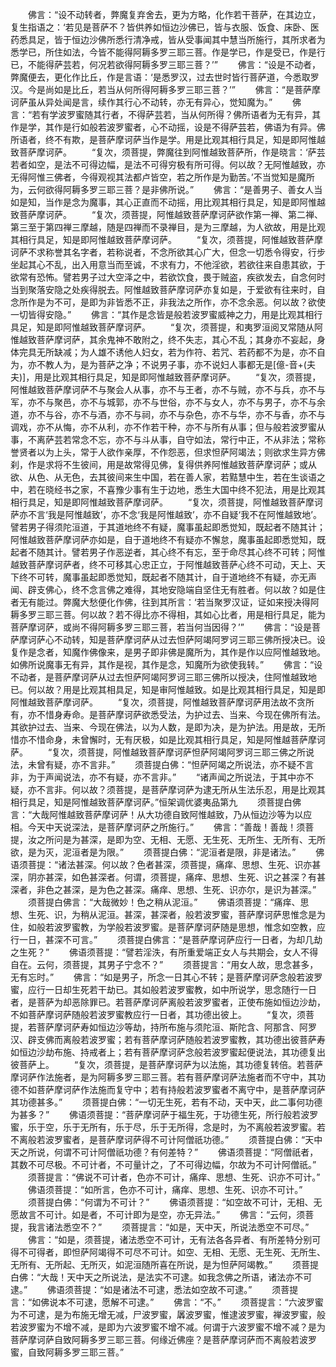 <!-- { "loadSidebar": true } -->
　　佛言：“设不动转者，弊魔复弃舍去，更为方略，化作若干菩萨，在其边立，复生指语之：‘若见是菩萨不？皆供养如恒边沙佛已，皆与衣服、饭食、床卧、医药悉具足，皆于恒边沙佛所悉行清净戒，皆从受事闻其中慧当所施行，其所求者为悉学已，所住如法，今皆不能得阿耨多罗三耶三菩。作是学已，作是受已，作是行已，不能得萨芸若，何况若欲得阿耨多罗三耶三菩？’”
　　佛言：“设是不动者，弊魔便去，更化作比丘，作是言语：‘是悉罗汉，过去世时皆行菩萨道，今悉取罗汉。今是尚如是比丘，若当从何所得阿耨多罗三耶三菩？’”
　　佛言：“是菩萨摩诃萨虽从异处闻是言，续作其行心不动转，亦无有异心，觉知魔为。”
　　佛言：“若有学波罗蜜随其行者，不得萨芸若，当从何所得？佛所语者为无有异，其作是学，其作是行如般若波罗蜜者，心不动摇，设是不得萨芸若，佛语为有异。佛所语者，终不有欺，是菩萨摩诃萨当作是学。用是比观其相行具足，知是即阿惟越致菩萨摩诃萨。
　　“复次，须菩提，弊魔往到阿惟越致菩萨所，作是晓言：‘萨芸若者如空，是法不可得边幅，是法不可得穷极有所可得。何以故？无阿惟越致，亦无得阿惟三佛者，今得观视其法都卢皆空，若之所作是为勤苦。’不当觉知是魔所为，云何欲得阿耨多罗三耶三菩？是非佛所说。”
　　佛言：“是善男子、善女人当如是知，当作是念为魔事，其心正直而不动摇，用比观其相行具足，知是即阿惟越致菩萨摩诃萨。
　　“复次，须菩提，阿惟越致菩萨摩诃萨欲作第一禅、第二禅、第三至于第四禅三摩越，随是四禅而不录禅目，是为三摩越，为人欲故，用是比观其相行具足，知是即阿惟越致菩萨摩诃萨。
　　“复次，须菩提，阿惟越致菩萨摩诃萨不求称誉其名字者，若称说者，不念所欲其心广大，但念一切悉令得安，行步坐起其心不乱，出入用意当而至诚，不求有力，不他淫欲，若欲往来自患其欲，于欲常有恐怖。譬若男子过大空泽之中，若欲饮食，畏于贼盗，疾欲发去，自念何时当到聚落安隐之处疾得脱去。阿惟越致菩萨摩诃萨亦复如是，于爱欲有往来时，自念所作是为不可，是即为非皆悉不正，非我法之所作，亦不念余恶。何以故？欲使一切皆得安隐。”
　　佛言：“其作是念皆是般若波罗蜜威神之力，用是比观其相行具足，知是即阿惟越致菩萨摩诃萨。
　　“复次，须菩提，和夷罗洹阅叉常随从阿惟越致菩萨摩诃萨，其余鬼神不敢附之，终不失志，其心不乱；其身亦不妄起，身体完具无所缺减；为人雄不诱他人妇女，若为作符、若咒、若药都不为是，亦不自为，亦不教人为，是为菩萨之净；不说男子事，亦不说妇人事都无是[億-音+(夫　　夫)]，用是比观其相行具足，知是即阿惟越致菩萨摩诃萨。
　　“复次，须菩提，阿惟越致菩萨摩诃萨不与聚会人从事，亦不与王者，亦不与贼，亦不与兵，亦不与军，亦不与聚邑，亦不与城郭，亦不与世俗，亦不与女人，亦不与男子，亦不与余道，亦不与谷，亦不与酒，亦不与祠，亦不与杂色，亦不与华，亦不与香，亦不与调戏，亦不从悔，亦不从利，亦不作若干种，亦不与所有从事；但与般若波罗蜜从事，不离萨芸若常念不忘，亦不与斗从事，自守如法，常行中正，不从非法；常称誉贤者以为上头，常于人欲作亲厚，不作怨恶，但求怛萨阿竭法；则欲求生异方佛刹，作是求将不生彼间，用是故常得见佛，复得供养阿惟越致菩萨摩诃萨；或从欲、从色、从无色，去其彼间来生中国，若在善人家，若黠慧中生，若在生谈语之中，若在晓经书之家，不喜豫少事有生于边地，悉生大国中终不犯法，用是比观其相行具足，知是即阿惟越致菩萨摩诃萨。
　　“复次，须菩提，阿惟越致菩萨摩诃萨亦不言‘我是阿惟越致’，亦不念‘我是阿惟越致’，亦不自疑‘我不在阿惟越致地’。譬若男子得须陀洹道，于其道地终不有疑，魔事虽起即悉觉知，既起者不随其计；阿惟越致菩萨摩诃萨亦如是，自于道地终不有疑亦不懈怠，魔事虽起即悉觉知，既起者不随其计。譬若男子作恶逆者，其心终不有忘，至于命尽其心终不可转；阿惟越致菩萨摩诃萨者，终不可移其心忠正立，于阿惟越致菩萨心终不可动，天上、天下终不可转，魔事虽起即悉觉知，既起者不随其计，自于道地终不有疑，亦无声闻、辟支佛心，终不念言佛之难得，其地安隐端自坚住无有胜者。何以故？如是住者无有能过。弊魔大愁便化作佛，往到其所言：‘若当聚罗汉证，证如来授决得阿耨多罗三耶三菩。何以故？若不得比亦不得相，其如心比者，用是相行具足，能为菩萨摩诃萨，或尚不得阿耨多罗三耶三菩，若当何当因得？’”
　　佛言：“设是菩萨摩诃萨心不动转，知是菩萨摩诃萨从过去怛萨阿竭阿罗诃三耶三佛所授决已。设复作是念者，知魔作佛像来，是男子即非佛是魔所为，其作是作以应阿惟越致地。如佛所说魔事无有异，其作是视，其作是念，知魔所为欲使我转。”
　　佛言：“设不动者，是菩萨摩诃萨从过去怛萨阿竭阿罗诃三耶三佛所以授决，住阿惟越致地已。何以故？用是比观其相具足，知是审阿惟越致。如是比观其相行具足，知是即阿惟越致菩萨摩诃萨。
　　“复次，须菩提，阿惟越致菩萨摩诃萨用法故不贪所有，亦不惜身寿命。是菩萨摩诃萨欲悉受法，为护过去、当来、今现在佛所有法。其欲护过去、当来、今现在佛法，以为人数，是即为决，是为护法。用是故，无所惜亦不惜命身，未曾懈时，无有厌极，如是比观其相行具足，知是阿惟越菩萨摩诃萨。
　　“复次，须菩提，阿惟越致菩萨摩诃萨怛萨阿竭阿罗诃三耶三佛之所说法，未曾有疑，亦不言非。”
　　须菩提白佛：“怛萨阿竭之所说法，亦不疑不言非，为于声闻说法，亦不有疑，亦不言非。”
　　“诸声闻之所说法，于其中亦不疑，亦不言非。何以故？须菩提，是菩萨摩诃萨为逮无所从生法乐忍，用是比观其相行具足，知是阿惟越致菩萨摩诃萨。”恒架调优婆夷品第九
　　须菩提白佛言：“大哉阿惟越致菩萨摩诃萨！从大功德自致阿惟越致，乃从恒边沙等为以应相。今天中天说深法，是菩萨摩诃萨之所施行。”
　　佛言：“善哉！善哉！须菩提，汝之所问是为甚深，是即为空、无相、无愿、无生死、无所生、无所有、无所欲，是为灭，泥洹者是为限。”
　　须菩提白佛：“泥洹者是限，非是诸法。”
　　佛语须菩提：“诸法甚深。何以故？色者甚深，须菩提，痛痒、思想、生死、识亦甚深，阴亦甚深，如色甚深者。何谓，须菩提，痛痒、思想、生死、识之甚深？有甚深者，非色之甚深，是为色之甚深。痛痒、思想、生死、识亦尔，是识为甚深。”
　　须菩提白佛言：“大哉微妙！色之稍从泥洹。”
　　佛语须菩提：“痛痒、思想、生死、识，为稍从泥洹。甚深，甚深者，般若波罗蜜，菩萨摩诃萨思惟念是为住，如般若波罗蜜教，为学般若波罗蜜。是菩萨摩诃萨随是思想，惟念如空教，应行一日，甚深不可言。”
　　须菩提白佛言：“是菩萨摩诃萨应行一日者，为却几劫之生死？”
　　佛语须菩提：“譬若淫泆，有所重爱端正女人与共期会，女人不得自在。云何，须菩提，其男子宁念不？”
　　须菩提言：“用女人故，思念甚多，无有忘时。”
　　佛言：“如是男子，所念一日其心不转；是菩萨摩诃萨念般若波罗蜜，应行一日却生死若干劫已。其如般若波罗蜜教，如中所说学，思念随行一日者，是菩萨为却恶除罪已。若菩萨摩诃萨离般若波罗蜜者，正使布施如恒边沙劫，不如菩萨摩诃萨随般若波罗蜜教应行一日者，其功德出彼上。
　　“复次，须菩提，若菩萨摩诃萨寿如恒边沙等劫，持所布施与须陀洹、斯陀含、阿那含、阿罗汉、辟支佛而离般若波罗蜜；若有菩萨摩诃萨随般若波罗蜜教，其功德出彼菩萨寿如恒边沙劫布施、持戒者上；若有菩萨摩诃萨念般若波罗蜜起便说法，其功德复出彼菩萨上。
　　“复次，须菩提，是菩萨摩诃萨为以法施，其功德复转倍。若菩萨摩诃萨作法施者，是为阿耨多罗三耶三菩。若有菩萨摩诃萨法施者而不守中，其功德不如菩萨摩诃萨作法施而复守中；若有持般若波罗蜜者不离守中，是菩萨摩诃萨其功德甚多。”
　　须菩提白佛：“一切无生死，若有不动，天中天，此二事何功德为甚多？”
　　佛语须菩提：“菩萨摩诃萨于福生死，于功德生死，所行般若波罗蜜，乐于空，乐于无所有，乐于尽，乐于无所得，念是时，为不离般若波罗蜜。若不离般若波罗蜜者，是菩萨摩诃萨得不可计阿僧祇功德。”
　　须菩提白佛：“天中天之所说，何谓不可计阿僧祇功德？有何差特？”
　　佛语须菩提：“阿僧祇者，其数不可尽极。不可计者，不可量计之，了不可得边幅，尔故为不可计阿僧祇。”
　　须菩提言：“佛说不可计者，色亦不可计，痛痒、思想、生死、识亦不可计。”
　　佛语须菩提：“如所言，色亦不可计，痛痒、思想、生死、识亦不可计。”
　　须菩提白佛：“何谓为不可计？”
　　佛语须菩提：“如空故不可计，无相、无愿故言不可计。如是者，不可计即为是空，亦无异法。”
　　佛言：“云何，须菩提，我言诸法悉空不？”
　　须菩提言：“如是，天中天，所说法悉空不可尽。”
　　佛言：“如是，须菩提，诸法悉空不可计，无有法各各异者、有所差特分别可得不可得者，即怛萨阿竭得不可尽不可计。如空、无相、无愿、无生死、无所生、无所有、无所起、无所灭，如泥洹随所喜在所说，是为怛萨阿竭教。”
　　须菩提白佛：“大哉！天中天之所说法，是法实不可逮。如我念佛之所语，诸法亦不可逮。”
　　佛语须菩提：“如是诸法不可逮，悉法如空故不可逮。”
　　须菩提言：“如佛说本不可逮，愿解不可逮。”
　　佛言：“不。”
　　须菩提言：“六波罗蜜为不可逮，是为布施无增无减，尸波罗蜜，羼波罗蜜，惟逮波罗蜜，禅波罗蜜，般若波罗蜜为不增不减，是即为六波罗蜜不增不减。何谓于六波罗蜜不增不减？是为菩萨摩诃萨自致阿耨多罗三耶三菩。何缘近佛座？是菩萨摩诃萨而不离般若波罗蜜，自致阿耨多罗三耶三菩。”
